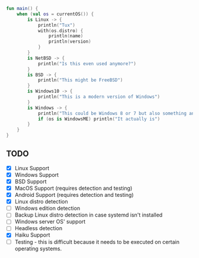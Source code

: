 ```kotlin
fun main() {
    when (val os = currentOS()) {
        is Linux -> {
            println("Tux")
            with(os.distro) {
                println(name)
                println(version)
            }
        }
        is NetBSD -> {
            println("Is this even used anymore?")
        }
        is BSD -> {
            println("This might be FreeBSD")
        }
        is Windows10 -> {
            println("This is a modern version of Windows")
        }
        is Windows -> {
            println("This could be Windows 8 or 7 but also something ancient like ME")
            if (os is WindowsME) println("It actually is")
        }
    }
}
```

## TODO

- [x] Linux Support
- [x] Windows Support
- [x] BSD Support
- [x] MacOS Support (requires detection and testing)
- [x] Android Support (requires detection and testing)
- [x] Linux distro detection
- [ ] Windows edition detection
- [ ] Backup Linux distro detection in case systemd isn't installed
- [ ] Windows server OS' support
- [ ] Headless detection
- [x] Haiku Support
- [ ] Testing - this is difficult because it needs to be executed on certain operating systems.
